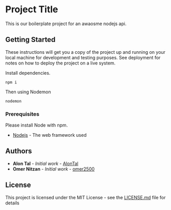 # Project Title

This is our boilerplate project for an awaosme nodejs api.

## Getting Started

These instructions will get you a copy of the project up and running on your local machine for development and testing purposes. See deployment for notes on how to deploy the project on a live system.

Install dependencies.

```
npm i
```

Then using Nodemon

```
nodemon
```

### Prerequisites

Please install Node with npm.

- [Nodejs](https://nodejs.org) - The web framework used

## Authors

- **Alon Tal** - _Initial work_ - [AlonTal](https://github.com/Alontal)
- **Omer Nitzan** - _Initial work_ - [omer2500](https://github.com/omer2500)

## License

This project is licensed under the MIT License - see the [LICENSE.md](LICENSE.md) file for details
